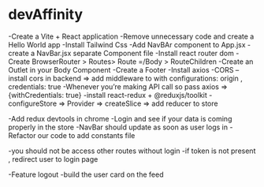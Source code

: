 # devAffinity 

-Create a Vite + React application 
-Remove unnecessary code and create a Hello World app
-Install Tailwind Css
-Add NavBAr component to App.jsx
-create a NavBar.jsx separate Component file 
-Install react router dom
-Create BrowserRouter > Routes> Route =/Body > RouteChildren
-Create an Outlet in your Body Component 
-Create a Footer
-Install axios 
-CORS – install cors in backend => add middleware to with configurations: origin , credentials: true
-Whenever you’re making API call so pass axios => {withCredentials: true}
-install react-redux + @reduxjs/toolkit
-configureStore => Provider => createSlice => add reducer to store 

-Add redux devtools in chrome
-Login and see if your data is coming properly in the store 
-NavBar should update as soon as user logs in 
-Refactor our code to add constants file 

-you should not be access other routes without login 
-if token is not present , redirect user to login page 

-Feature logout
-build the user card on the feed